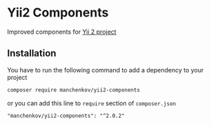 # Yii2 Components

Improved components for [Yii 2 project](https://github.com/manchenkoff/yii2-project)

## Installation

You have to run the following command to add a dependency to your project

```bash
composer require manchenkov/yii2-components
```

or you can add this line to `require` section of `composer.json`

```
"manchenkov/yii2-components": "^2.0.2"
```